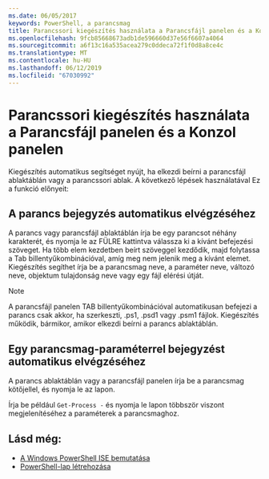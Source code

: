 ```yaml
---
ms.date: 06/05/2017
keywords: PowerShell, a parancsmag
title: Parancssori kiegészítés használata a Parancsfájl panelen és a Konzol panelen
ms.openlocfilehash: 9fcb85668673adb1de596660d37e56f6607a4064
ms.sourcegitcommit: a6f13c16a535acea279c0ddeca72f1f0d8a8ce4c
ms.translationtype: MT
ms.contentlocale: hu-HU
ms.lasthandoff: 06/12/2019
ms.locfileid: "67030992"
---
```

# <a name="how-to-use-tab-completion-in-the-script-pane-and-console-pane"></a>Parancssori kiegészítés használata a Parancsfájl panelen és a Konzol panelen

Kiegészítés automatikus segítséget nyújt, ha elkezdi beírni a parancsfájl ablaktáblán vagy a parancssori ablak. A következő lépések használatával Ez a funkció előnyeit:

## <a name="to-automatically-complete-a-command-entry"></a>A parancs bejegyzés automatikus elvégzéséhez

A parancs vagy parancsfájl ablaktáblán írja be egy parancsot néhány karakterét, és nyomja le az FÜLRE kattintva válassza ki a kívánt befejezési szöveget. Ha több elem kezdetben beírt szöveggel kezdődik, majd folytassa a Tab billentyűkombinációval, amíg meg nem jelenik meg a kívánt elemet. Kiegészítés segíthet írja be a parancsmag neve, a paraméter neve, változó neve, objektum tulajdonság neve vagy egy fájl elérési útját.

> [!NOTE]
> A parancsfájl panelen TAB billentyűkombinációval automatikusan befejezi a parancs csak akkor, ha szerkeszti, .ps1, .psd1 vagy .psm1 fájlok. Kiegészítés működik, bármikor, amikor elkezdi beírni a parancs ablaktáblán.

## <a name="to-automatically-complete-a-cmdlet-parameter-entry"></a>Egy parancsmag-paraméterrel bejegyzést automatikus elvégzéséhez

A parancs ablaktáblán vagy a parancsfájl panelen írja be a parancsmag kötőjellel, és nyomja le az lapon.

Írja be például `Get-Process -` és nyomja le lapon többször viszont megjelenítéséhez a paraméterek a parancsmaghoz.

## <a name="see-also"></a>Lásd még:

- [A Windows PowerShell ISE bemutatása](Introducing-the-Windows-PowerShell-ISE.md)
- [PowerShell-lap létrehozása](How-to-Create-a-PowerShell-Tab-in-Windows-PowerShell-ISE.md)
